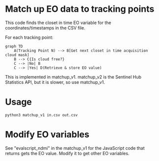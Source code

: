 # Match up EO data to tracking points

This code finds the closet in time EO variable for the coordinates/timestamps in the CSV file.

For each tracking point:
```mermaid
graph TD
    A(Tracking Point N) --> B[Get next closet in time acquisition cloud mask]
    B --> C{Is cloud free?}
    C --> |No| B
    C --> |Yes| D(Retrieve & store EO value) 
```

This is implemented in matchup_v1. 
matchup_v2 is the Sentinel Hub Statistics API, but it is slower, 
so use matchup_v1.


# Usage 

    python3 matchup_v1 in.csv out.csv

# Modify EO variables 

See "evalscript_ndmi" in the matchup_v1 for the JavaScript code that returns gets the EO value.
Modify it to get other EO variables.
